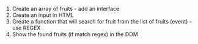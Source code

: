 1. Create an array of fruits - add an interface
2. Create an input in HTML
3. Create a function that will search for fruit from the list of fruits (event) - use REGEX
4. Show the found fruits (if match regex) in the DOM
